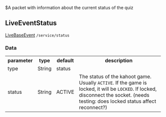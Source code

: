 $A packet with information about the current status of the quiz
## LiveEventStatus
<span class="extends"><a href="/enum/LiveBaseEvent">LiveBaseEvent</a></span>
<span class="channel"><code>/service/status</code></span>

### Data
<table>
  <tr>
    <th>parameter</th>
    <th>type</th>
    <th>default</th>
    <th>description</th>
  </tr>
  <tr>
    <td>type</td>
    <td>String</td>
    <td>status</td>
    <td></td>
  </tr>
  <tr>
    <td>status</td>
    <td>String</td>
    <td>ACTIVE</td>
    <td>The status of the kahoot game. Usually <code>ACTIVE</code>. If the game is locked, it will be <code>LOCKED</code>. If locked, disconnect the socket. (needs testing: does locked status affect reconnect?)</td>
  </tr>
</table>
